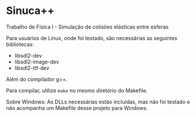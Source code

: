 # Sinuca++
Trabalho de Física I - Simulação de colisões elásticas entre esferas

Para usuários de Linux, onde foi testado, são necessárias as seguintes bibliotecas:
 * libsdl2-dev
 * libsdl2-image-dev
 * libsdl2-ttf-dev

Além do compilador g++.

Para compilar, utilize `make` no mesmo diretório do Makefile.

Sobre Windows:
As DLLs necessárias estão incluídas, mas não foi testado e não acompanha um Makefile desse projeto para Windows.

